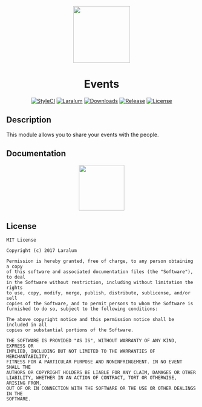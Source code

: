 <p align="center"><a href="https://laralum.com"><img height="150" src="https://avatars1.githubusercontent.com/u/22253051"></a></p>

<h1 align="center">Events</h1>

<p align="center">
<a href="https://styleci.io/repos/89883241"><img src="https://styleci.io/repos/89883241/shield?style=flat&branch=master" alt="StyleCI"></a>
<a href="https://github.com/laralum"><img src="https://img.shields.io/badge/Built%20For-Laralum-orange.svg" alt="Laralum"></a>
<a href="https://github.com/laralum/Events"><img src="https://poser.pugx.org/laralum/events/d/total.svg" alt="Downloads"></a>
<a href="https://github.com/Laralum/Events/releases"><img src="https://poser.pugx.org/laralum/events/v/stable.svg" alt="Release"></a>
<a href="https://raw.githubticketcontent.com/Laralum/Events/master/LICENSE"><img src="https://poser.pugx.org/laralum/events/license.svg" alt="License"></a>
</p>

## Description

This module allows you to share your events with the people.

## Documentation

<p align="center">
<a href="https://laralum.com/docs/events"><img height="120" src="http://i.imgur.com/47WnADd.png"></a>
</p>

## License

```
MIT License

Copyright (c) 2017 Laralum

Permission is hereby granted, free of charge, to any person obtaining a copy
of this software and associated documentation files (the "Software"), to deal
in the Software without restriction, including without limitation the rights
to use, copy, modify, merge, publish, distribute, sublicense, and/or sell
copies of the Software, and to permit persons to whom the Software is
furnished to do so, subject to the following conditions:

The above copyright notice and this permission notice shall be included in all
copies or substantial portions of the Software.

THE SOFTWARE IS PROVIDED "AS IS", WITHOUT WARRANTY OF ANY KIND, EXPRESS OR
IMPLIED, INCLUDING BUT NOT LIMITED TO THE WARRANTIES OF MERCHANTABILITY,
FITNESS FOR A PARTICULAR PURPOSE AND NONINFRINGEMENT. IN NO EVENT SHALL THE
AUTHORS OR COPYRIGHT HOLDERS BE LIABLE FOR ANY CLAIM, DAMAGES OR OTHER
LIABILITY, WHETHER IN AN ACTION OF CONTRACT, TORT OR OTHERWISE, ARISING FROM,
OUT OF OR IN CONNECTION WITH THE SOFTWARE OR THE USE OR OTHER DEALINGS IN THE
SOFTWARE.
```
